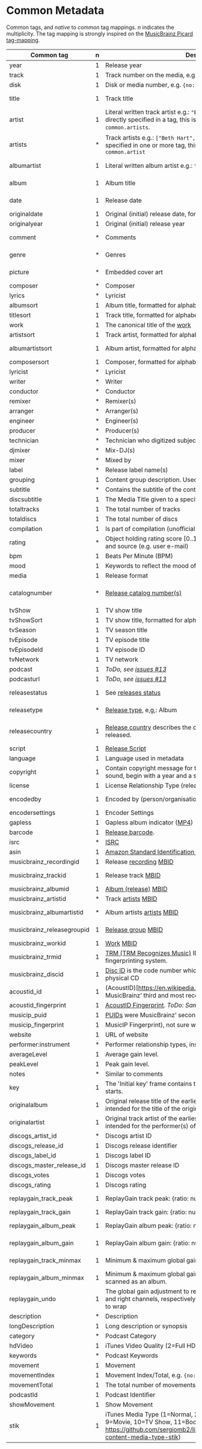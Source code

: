 # Common Metadata

Common tags, and _native_ to _common_ tag mappings. _n_ indicates the multiplicity.
The tag mapping is strongly inspired on the [MusicBrainz Picard tag-mapping](https://picard.musicbrainz.org/docs/mappings/).

| Common tag                 | n | Description                                                                                                                                                                                    | ID3v1   | ID3v2.2      | ID3v2.3                                                                           | ID3v2.4                                                                           | iTunes                                                  | vorbis                                           | APEv2                               | asf                               | exif       | matroska                   |
|----------------------------|---|------------------------------------------------------------------------------------------------------------------------------------------------------------------------------------------------|---------|--------------|-----------------------------------------------------------------------------------|-----------------------------------------------------------------------------------|---------------------------------------------------------|--------------------------------------------------|-------------------------------------|-----------------------------------|------------|----------------------------|
| year                       | 1 | Release year                                                                                                                                                                                   | year    | TYE          | TYER                                                                              | TYER                                                                              |                                                         |                                                  |                                     |                                   | YEAR       |                            |
| track                      | 1 | Track number on the media, e.g. `{no: 1, of: 2}`                                                                                                                                               | track   | TRK          | TRCK                                                                              | TRCK                                                                              | TRKN                                                    | TRACKNUMBER                                      | TRACK                               | WM/TrackNumber                    | ITRK       | TRACK:PART_NUMBER          |
| disk                       | 1 | Disk or media number, e.g. `{no: 1, of: 2}`                                                                                                                                                    |         | TPA          | TPOS                                                                              | TPOS                                                                              | DISK                                                    | DISCNUMBER                                       | DISC, DISCNUMBER                    | WM/PartOfSet                      |            |                            |
| title                      | 1 | Track title                                                                                                                                                                                    | title   | TT2          | TIT2                                                                              | TIT2                                                                              | ©NAM                                                    | TITLE                                            | TITLE                               | Title                             | INAM, TITL | SEGMENT:TITLE, TRACK:TITLE |
| artist                     | 1 | Literal written track artist e.g.: `"Beth Hart & Joe Bonamassa"`. If not directly specified in a tag, this is automatically filled with `common.artists`.                                      | artist  | TP1          | TPE1                                                                              | TPE1                                                                              | ©ART                                                    | ARTIST                                           | ARTIST                              | Author                            | IART       | TRACK:ARTIST               |
| artists                    | * | Track artists e.g.: `["Beth Hart", "Joe Bonamassa"]`. If not directly specified in one or more tag, this is automatically filled with `common.artist`                                          |         |              | TXXX:ARTISTS, TXXX:DISCOGS_ARTISTS, TXXX:DISCOGS_ARTIST_NAME                      | TXXX:ARTISTS, TXXX:DISCOGS_ARTISTS, TXXX:DISCOGS_ARTIST_NAME                      | ----:COM.APPLE.ITUNES:ARTISTS                           | ARTISTS, DISCOGS_ARTISTS, DISCOGS_ARTIST_NAME    | ARTISTS                             | WM/ARTISTS                        |            |                            |
| albumartist                | 1 | Literal written album artist e.g.: `"Beth Hart & Joe Bonamassa"`                                                                                                                               |         | TP2          | TPE2, TXXX:DISCOGS_ALBUM_ARTISTS                                                  | TPE2, TXXX:DISCOGS_ALBUM_ARTISTS                                                  | AART, ----:COM.APPLE.ITUNES:BAND                        | ALBUMARTIST, ALBUM ARTIST, DISCOGS_ALBUM_ARTISTS | ALBUM ARTIST                        | WM/AlbumArtist                    |            | ALBUM:ARITST               |
| album                      | 1 | Album title                                                                                                                                                                                    | album   | TAL          | TALB                                                                              | TALB                                                                              | ©ALB                                                    | ALBUM                                            | ALBUM                               | WM/AlbumTitle                     | IPRD, IRPD | ALBUM:TITLE                |
| date                       | 1 | Release date                                                                                                                                                                                   |         | TDR          | TDRV, TDRC, TXXX:DISCOGS_RELEASED, TDRL                                           | TDRV, TDRC, TXXX:DISCOGS_RELEASED, TDRL                                           | ©DAY                                                    | DATE, DISCOGS_RELEASED                           | YEAR                                | WM/Year                           | ICRD       |                            |
| originaldate               | 1 | Original (initial) release date, formatted like: YYYY-MM-DD                                                                                                                                    |         | TOR          | TDOR, TXXX:DISCOGS_DATE                                                           | TDOR, TXXX:DISCOGS_DATE                                                           | ----:COM.APPLE.ITUNES:ORIGINALDATE                      | ORIGINALDATE, DISCOGS_DATE                       | ORIGINALDATE                        | WM/OriginalReleaseTime            |            | ALBUM:DATE_RECORDED        |
| originalyear               | 1 | Original (initial) release year                                                                                                                                                                |         |              | TORY, TXXX:ORIGINALYEAR                                                           | TORY, TXXX:ORIGINALYEAR                                                           | ----:COM.APPLE.ITUNES:ORIGINALYEAR                      | ORIGINALYEAR                                     | ORIGINALYEAR                        | WM/OriginalReleaseYear            |            |                            |
| comment                    | * | Comments                                                                                                                                                                                       | comment | COM          | COMM                                                                              | COMM                                                                              | ©CMT, ©COM, ----:COM.APPLE.ITUNES:NOTES                 | COMMENT                                          | COMMENT                             | Description                       | COMM, ICMT |                            |
| genre                      | * | Genres                                                                                                                                                                                         | genre   | TCO          | TCON, TXXX:STYLE                                                                  | TCON, TXXX:STYLE                                                                  | ©GEN, GNRE                                              | GENRE, STYLE                                     | GENRE                               | WM/Genre                          | GNRE, IGNR |                            |
| picture                    | * | Embedded cover art                                                                                                                                                                             |         | PIC          | APIC                                                                              | APIC                                                                              | COVR                                                    | METADATA_BLOCK_PICTURE                           | COVER ART (FRONT), COVER ART (BACK) | WM/Picture                        |            | PICTURE                    |
| composer                   | * | Composer                                                                                                                                                                                       |         | TCM          | TCOM                                                                              | TCOM                                                                              | ©WRT                                                    | COMPOSER                                         | COMPOSER                            | WM/Composer                       |            |                            |
| lyrics                     | * | Lyricist                                                                                                                                                                                       |         |              | USLT:DESCRIPTION, SYLT                                                            | USLT:DESCRIPTION, SYLT                                                            | ©LYR                                                    | LYRICS                                           | LYRICS                              | WM/Lyrics                         |            |                            |
| albumsort                  | 1 | Album title, formatted for alphabetic ordering                                                                                                                                                 |         | TSA          | TSOA                                                                              | TSOA                                                                              | SOAL                                                    | ALBUMSORT                                        | ALBUMSORT                           | WM/AlbumSortOrder                 |            |                            |
| titlesort                  | 1 | Track title, formatted for alphabetic ordering                                                                                                                                                 |         | TST          | TSOT                                                                              | TSOT                                                                              | SONM                                                    | TITLESORT                                        | TITLESORT                           | WM/TitleSortOrder                 |            |                            |
| work                       | 1 | The canonical title of the [work](https://musicbrainz.org/doc/Work)                                                                                                                            |         |              |                                                                                   |                                                                                   | ©WRK                                                    | WORK                                             | WORK                                | WM/Work                           |            |                            |
| artistsort                 | 1 | Track artist, formatted for alphabetic ordering                                                                                                                                                |         | TSP          | TSOP                                                                              | TSOP                                                                              | SOAR                                                    | ARTISTSORT                                       | ARTISTSORT                          | WM/ArtistSortOrder                |            | TRACK:ARTISTSORT           |
| albumartistsort            | 1 | Album artist, formatted for alphabetic ordering                                                                                                                                                |         | TS2          | TSO2                                                                              | TSO2                                                                              | SOAA, ----:COM.APPLE.ITUNES:ALBUMARTISTSORT             | ALBUMARTISTSORT                                  | ALBUMARTISTSORT                     | WM/AlbumArtistSortOrder           |            | ALBUM:ARITSTSORT           |
| composersort               | 1 | Composer, formatted for alphabetic ordering                                                                                                                                                    |         | TSC          | TSOC                                                                              | TSOC                                                                              | SOCO                                                    | COMPOSERSORT                                     | COMPOSERSORT                        | WM/ComposerSortOrder              |            |                            |
| lyricist                   | * | Lyricist                                                                                                                                                                                       |         | TXT          | TEXT                                                                              | TEXT                                                                              | ----:COM.APPLE.ITUNES:LYRICIST                          | LYRICIST                                         | LYRICIST                            | WM/Writer                         |            |                            |
| writer                     | * | Writer                                                                                                                                                                                         |         |              | TXXX:WRITER                                                                       | TXXX:WRITER                                                                       |                                                         | WRITER                                           | WRITER                              |                                   | IWRI       |                            |
| conductor                  | * | Conductor                                                                                                                                                                                      |         | TP3          | TPE3                                                                              | TPE3                                                                              | ----:COM.APPLE.ITUNES:CONDUCTOR                         | CONDUCTOR                                        | CONDUCTOR                           | WM/Conductor                      |            |                            |
| remixer                    | * | Remixer(s)                                                                                                                                                                                     |         |              | TPE4                                                                              | TPE4                                                                              | ----:COM.APPLE.ITUNES:REMIXER                           | REMIXER                                          | MIXARTIST                           | WM/ModifiedBy                     |            |                            |
| arranger                   | * | Arranger(s)                                                                                                                                                                                    |         |              | IPLS:ARRANGER, TIPL:ARRANGER                                                      | IPLS:ARRANGER, TIPL:ARRANGER                                                      |                                                         | ARRANGER                                         | ARRANGER                            |                                   |            |                            |
| engineer                   | * | Engineer(s)                                                                                                                                                                                    |         |              | IPLS:ENGINEER, TIPL:ENGINEER                                                      | IPLS:ENGINEER, TIPL:ENGINEER                                                      | ----:COM.APPLE.ITUNES:ENGINEER                          | ENGINEER                                         | ENGINEER                            | WM/Engineer                       | IENG       |                            |
| producer                   | * | Producer(s)                                                                                                                                                                                    |         |              | IPLS:PRODUCER, TIPL:PRODUCER                                                      | IPLS:PRODUCER, TIPL:PRODUCER                                                      | ----:COM.APPLE.ITUNES:PRODUCER                          | PRODUCER                                         | PRODUCER                            | WM/Producer                       |            |                            |
| technician                 | * | Technician who digitized subject                                                                                                                                                               |         |              |                                                                                   |                                                                                   |                                                         |                                                  |                                     |                                   | ITCH       |                            |
| djmixer                    | * | Mix-DJ(s)                                                                                                                                                                                      |         |              | IPLS:DJ-MIX, TIPL:DJ-MIX                                                          | IPLS:DJ-MIX, TIPL:DJ-MIX                                                          | ----:COM.APPLE.ITUNES:DJMIXER                           | DJMIXER                                          | DJMIXER                             | WM/DJMixer                        |            |                            |
| mixer                      | * | Mixed by                                                                                                                                                                                       |         |              | IPLS:MIX, TIPL:MIX                                                                | IPLS:MIX, TIPL:MIX                                                                | ----:COM.APPLE.ITUNES:MIXER                             | MIXER                                            | MIXER                               | WM/Mixer                          |            |                            |
| label                      | * | Release label name(s)                                                                                                                                                                          |         | TPB          | TPUB, TXXX:DISCOGS_LABEL                                                          | TPUB, TXXX:DISCOGS_LABEL                                                          | ----:COM.APPLE.ITUNES:LABEL                             | LABEL, DISCOGS_LABEL                             | LABEL                               | WM/Publisher                      |            | TRACK:PUBLISHER            |
| grouping                   | 1 | Content group description. Used to group track titles in sections.                                                                                                                             |         | TT1          | TIT1                                                                              | TIT1                                                                              | ©GRP                                                    | GROUPING                                         | GROUPING                            | WM/ContentGroupDescription        |            |                            |
| subtitle                   | * | Contains the subtitle of the content                                                                                                                                                           |         | TT3          | TIT3                                                                              | TIT3                                                                              | ----:COM.APPLE.ITUNES:SUBTITLE                          | SUBTITLE                                         | SUBTITLE                            | WM/SubTitle                       |            |                            |
| discsubtitle               | 1 | The Media Title given to a specific disc                                                                                                                                                       |         |              | TSST                                                                              | TSST                                                                              | ----:COM.APPLE.ITUNES:DISCSUBTITLE                      | DISCSUBTITLE                                     | DISCSUBTITLE                        | WM/SetSubTitle                    |            |                            |
| totaltracks                | 1 | The total number of tracks                                                                                                                                                                     |         |              |                                                                                   |                                                                                   |                                                         | TRACKTOTAL, TOTALTRACKS                          |                                     |                                   |            |                            |
| totaldiscs                 | 1 | The total number of discs                                                                                                                                                                      |         |              |                                                                                   |                                                                                   |                                                         | DISCTOTAL, TOTALDISCS                            |                                     |                                   |            |                            |
| compilation                | 1 | Is part of compilation (unofficial iTunes Compilation Flag)                                                                                                                                    |         | TCP          | TCMP                                                                              | TCMP                                                                              | CPIL                                                    | COMPILATION                                      | COMPILATION                         | WM/IsCompilation                  |            |                            |
| rating                     | * | Object holding rating score [0..1] (0.0 worst rating, 1.0 best rating) and source (e.g. user e-mail)                                                                                           |         |              | POPM                                                                              | POPM                                                                              |                                                         | RATING                                           |                                     | WM/SharedUserRating               | RATE       |                            |
| bpm                        | 1 | Beats Per Minute (BPM)                                                                                                                                                                         |         |              | TBPM                                                                              | TBPM                                                                              | TMPO                                                    | BPM                                              | BPM                                 | WM/BeatsPerMinute                 |            |                            |
| mood                       | 1 | Keywords to reflect the mood of the audio, e.g. "Romantic" or "Sad"                                                                                                                            |         |              | TMOO                                                                              | TMOO                                                                              | ----:COM.APPLE.ITUNES:MOOD                              | MOOD                                             | MOOD                                | WM/Mood                           |            |                            |
| media                      | 1 | Release format                                                                                                                                                                                 |         |              | TMED                                                                              | TMED                                                                              | ----:COM.APPLE.ITUNES:MEDIA                             | MEDIA                                            | MEDIA                               | WM/Media                          | IMED       |                            |
| catalognumber              | * | [Release catalog number(s)](https://musicbrainz.org/doc/Release/Catalog_Number)                                                                                                                |         |              | TXXX:CATALOGNUMBER, TXXX:DISCOGS_CATALOG, TXXX:CATALOGID                          | TXXX:CATALOGNUMBER, TXXX:DISCOGS_CATALOG, TXXX:CATALOGID                          | ----:COM.APPLE.ITUNES:CATALOGNUMBER                     | CATALOGNUMBER, DISCOGS_CATALOG, CATALOGID        | CATALOGNUMBER                       | WM/CatalogNo                      |            |                            |
| tvShow                     | 1 | TV show title                                                                                                                                                                                  |         |              |                                                                                   |                                                                                   | TVSH                                                    |                                                  |                                     |                                   |            |                            |
| tvShowSort                 | 1 | TV show title, formatted for alphabetic ordering                                                                                                                                               |         |              |                                                                                   |                                                                                   | SOSN                                                    |                                                  |                                     |                                   |            |                            |
| tvSeason                   | 1 | TV season title                                                                                                                                                                                |         |              |                                                                                   |                                                                                   | TVSN                                                    |                                                  |                                     |                                   |            |                            |
| tvEpisode                  | 1 | TV episode title                                                                                                                                                                               |         |              |                                                                                   |                                                                                   | TVES                                                    |                                                  |                                     |                                   |            |                            |
| tvEpisodeId                | 1 | TV episode ID                                                                                                                                                                                  |         |              |                                                                                   |                                                                                   | TVEN                                                    |                                                  |                                     |                                   |            |                            |
| tvNetwork                  | 1 | TV network                                                                                                                                                                                     |         |              |                                                                                   |                                                                                   | TVNN                                                    |                                                  |                                     |                                   |            |                            |
| podcast                    | 1 | _ToDo, see [issues #13](https://github.com/Borewit/music-metadata/issues/13)_                                                                                                                  |         | PCS          | PCST                                                                              | PCST                                                                              | PCST                                                    |                                                  |                                     |                                   |            |                            |
| podcasturl                 | 1 | _ToDo, see [issues #13](https://github.com/Borewit/music-metadata/issues/13)_                                                                                                                  |         | WFD          | WFED                                                                              | WFED                                                                              | PURL                                                    |                                                  |                                     |                                   |            |                            |
| releasestatus              | 1 | See [releases status](https://wiki.musicbrainz.org/History:Release_Status)                                                                                                                     |         |              | TXXX:MUSICBRAINZ ALBUM STATUS                                                     | TXXX:MUSICBRAINZ ALBUM STATUS                                                     | ----:COM.APPLE.ITUNES:MUSICBRAINZ ALBUM STATUS          | RELEASESTATUS                                    | MUSICBRAINZ_ALBUMSTATUS             | MusicBrainz/Album Status          |            |                            |
| releasetype                | * | [Release type](https://musicbrainz.org/doc/Release_Group/Type), e,g,: Album                                                                                                                    |         |              | TXXX:MUSICBRAINZ ALBUM TYPE                                                       | TXXX:MUSICBRAINZ ALBUM TYPE                                                       | ----:COM.APPLE.ITUNES:MUSICBRAINZ ALBUM TYPE            | RELEASETYPE                                      | MUSICBRAINZ_ALBUMTYPE               | MusicBrainz/Album Type            |            |                            |
| releasecountry             | 1 | [Release country](https://wiki.musicbrainz.org/Release_Country) describes the country in which an album was released.                                                                          |         |              | TXXX:MUSICBRAINZ ALBUM RELEASE COUNTRY, TXXX:RELEASECOUNTRY, TXXX:DISCOGS_COUNTRY | TXXX:MUSICBRAINZ ALBUM RELEASE COUNTRY, TXXX:RELEASECOUNTRY, TXXX:DISCOGS_COUNTRY | ----:COM.APPLE.ITUNES:MUSICBRAINZ ALBUM RELEASE COUNTRY | RELEASECOUNTRY, DISCOGS_COUNTRY                  | RELEASECOUNTRY                      | MusicBrainz/Album Release Country | ICNT       |                            |
| script                     | 1 | [Release Script](https://picard.musicbrainz.org/docs/tags/)                                                                                                                                    |         |              | TXXX:SCRIPT                                                                       | TXXX:SCRIPT                                                                       | ----:COM.APPLE.ITUNES:SCRIPT                            | SCRIPT                                           | SCRIPT                              | WM/Script                         |            |                            |
| language                   | 1 | Language used in metadata                                                                                                                                                                      |         | TLA          | TLAN                                                                              | TLAN                                                                              | ----:COM.APPLE.ITUNES:LANGUAGE                          | LANGUAGE                                         | LANGUAGE                            | WM/Language                       |            |                            |
| copyright                  | 1 | Contain copyright message for the copyright holder of the original sound, begin with a year and a space character.                                                                             |         | TCR          | TCOP                                                                              | TCOP                                                                              | CPRT, ©CPY                                              | COPYRIGHT                                        | COPYRIGHT                           | Copyright                         |            |                            |
| license                    | 1 | License Relationship Type (releases, recordings)                                                                                                                                               |         | WCP          | WCOP                                                                              | WCOP                                                                              | ----:COM.APPLE.ITUNES:LICENSE                           | LICENSE                                          | LICENSE                             | LICENSE                           |            |                            |
| encodedby                  | 1 | Encoded by (person/organisation)                                                                                                                                                               |         | TEN          | TENC                                                                              | TENC                                                                              | ©TOO                                                    | ENCODEDBY                                        | ENCODEDBY                           | WM/EncodedBy                      | ISFT, CODE |                            |
| encodersettings            | 1 | Encoder Settings                                                                                                                                                                               |         | TSS          | TSSE                                                                              | TSSE                                                                              |                                                         | ENCODERSETTINGS                                  | ENCODERSETTINGS                     | WM/EncodingSettings               |            |                            |
| gapless                    | 1 | Gapless album indicator ([MP4](http://help.mp3tag.de/main_tags.html))                                                                                                                          |         | COM:ITUNPGAP |                                                                                   |                                                                                   | PGAP                                                    |                                                  |                                     |                                   |            |                            |
| barcode                    | 1 | [Release barcode](https://musicbrainz.org/doc/Barcode).                                                                                                                                        |         |              | TXXX:BARCODE                                                                      | TXXX:BARCODE                                                                      | ----:COM.APPLE.ITUNES:BARCODE                           | BARCODE                                          | BARCODE                             | WM/Barcode                        |            |                            |
| isrc                       | * | [ISRC](https://musicbrainz.org/doc/ISRC)                                                                                                                                                       |         |              | TXXX:ISRC, TSRC                                                                   | TXXX:ISRC, TSRC                                                                   | ----:COM.APPLE.ITUNES:ISRC                              | ISRC                                             | ISRC                                | WM/ISRC                           |            |                            |
| asin                       | 1 | [Amazon Standard Identification Number (ASIN)](https://musicbrainz.org/doc/ASIN)                                                                                                               |         |              | TXXX:ASIN                                                                         | TXXX:ASIN                                                                         | ----:COM.APPLE.ITUNES:ASIN                              | ASIN                                             | ASIN                                | ASIN                              |            |                            |
| musicbrainz_recordingid    | 1 | Release [recording](https://musicbrainz.org/doc/Recording) [MBID](https://musicbrainz.org/doc/MusicBrainz_Identifier)                                                                          |         |              | UFID:HTTP://MUSICBRAINZ.ORG                                                       | UFID:HTTP://MUSICBRAINZ.ORG                                                       | ----:COM.APPLE.ITUNES:MUSICBRAINZ TRACK ID              | MUSICBRAINZ_TRACKID                              | MUSICBRAINZ_TRACKID                 | MusicBrainz/Track Id              |            | TRACK:MUSICBRAINZ_TRACKID  |
| musicbrainz_trackid        | 1 | Release track [MBID](https://musicbrainz.org/doc/MusicBrainz_Identifier)                                                                                                                       |         |              | TXXX:MUSICBRAINZ RELEASE TRACK ID                                                 | TXXX:MUSICBRAINZ RELEASE TRACK ID                                                 | ----:COM.APPLE.ITUNES:MUSICBRAINZ RELEASE TRACK ID      | MUSICBRAINZ_RELEASETRACKID                       | MUSICBRAINZ_RELEASETRACKID          | MusicBrainz/Release Track Id      |            |                            |
| musicbrainz_albumid        | 1 | [Album (release)](https://musicbrainz.org/doc/Release) [MBID](https://musicbrainz.org/doc/MusicBrainz_Identifier)                                                                              |         |              | TXXX:MUSICBRAINZ ALBUM ID                                                         | TXXX:MUSICBRAINZ ALBUM ID                                                         | ----:COM.APPLE.ITUNES:MUSICBRAINZ ALBUM ID              | MUSICBRAINZ_ALBUMID                              | MUSICBRAINZ_ALBUMID                 | MusicBrainz/Album Id              |            | TRACK:MUSICBRAINZ_ALBUMID  |
| musicbrainz_artistid       | * | Track [artists](https://musicbrainz.org/doc/Artist) [MBID](https://musicbrainz.org/doc/MusicBrainz_Identifier)                                                                                 |         |              | TXXX:MUSICBRAINZ ARTIST ID                                                        | TXXX:MUSICBRAINZ ARTIST ID                                                        | ----:COM.APPLE.ITUNES:MUSICBRAINZ ARTIST ID             | MUSICBRAINZ_ARTISTID                             | MUSICBRAINZ_ARTISTID                | MusicBrainz/Artist Id             |            | TRACK:MUSICBRAINZ_ARTISTID |
| musicbrainz_albumartistid  | * | Album artists [artists](https://musicbrainz.org/doc/Artist) [MBID](https://musicbrainz.org/doc/MusicBrainz_Identifier)                                                                         |         |              | TXXX:MUSICBRAINZ ALBUM ARTIST ID                                                  | TXXX:MUSICBRAINZ ALBUM ARTIST ID                                                  | ----:COM.APPLE.ITUNES:MUSICBRAINZ ALBUM ARTIST ID       | MUSICBRAINZ_ALBUMARTISTID                        | MUSICBRAINZ_ALBUMARTISTID           | MusicBrainz/Album Artist Id       |            |                            |
| musicbrainz_releasegroupid | 1 | [Release group](https://musicbrainz.org/doc/Release_Group) [MBID](https://musicbrainz.org/doc/MusicBrainz_Identifier)                                                                          |         |              | TXXX:MUSICBRAINZ RELEASE GROUP ID                                                 | TXXX:MUSICBRAINZ RELEASE GROUP ID                                                 | ----:COM.APPLE.ITUNES:MUSICBRAINZ RELEASE GROUP ID      | MUSICBRAINZ_RELEASEGROUPID                       | MUSICBRAINZ_RELEASEGROUPID          | MusicBrainz/Release Group Id      |            |                            |
| musicbrainz_workid         | 1 | [Work](https://musicbrainz.org/doc/Work) [MBID](https://musicbrainz.org/doc/MusicBrainz_Identifier)                                                                                            |         |              | TXXX:MUSICBRAINZ WORK ID                                                          | TXXX:MUSICBRAINZ WORK ID                                                          | ----:COM.APPLE.ITUNES:MUSICBRAINZ WORK ID               | MUSICBRAINZ_WORKID                               | MUSICBRAINZ_WORKID                  | MusicBrainz/Work Id               |            |                            |
| musicbrainz_trmid          | 1 | [TRM (TRM Recognizes Music)]((https://musicbrainz.org/doc/Fingerprinting#TRM)) IDs were MusicBrainz’ first audio fingerprinting system.                                                        |         |              | TXXX:MUSICBRAINZ TRM ID                                                           | TXXX:MUSICBRAINZ TRM ID                                                           | ----:COM.APPLE.ITUNES:MUSICBRAINZ TRM ID                | MUSICBRAINZ_TRMID                                | MUSICBRAINZ_TRMID                   | MusicBrainz/TRM Id                |            |                            |
| musicbrainz_discid         | 1 | [Disc ID](https://musicbrainz.org/doc/Disc_ID) is the code number which MusicBrainz uses to link a physical CD                                                                                 |         |              | TXXX:MUSICBRAINZ DISC ID                                                          | TXXX:MUSICBRAINZ DISC ID                                                          | ----:COM.APPLE.ITUNES:MUSICBRAINZ DISC ID               | MUSICBRAINZ_DISCID                               | MUSICBRAINZ_DISCID                  | MusicBrainz/Disc Id               |            |                            |
| acoustid_id                | 1 | (AcoustID)[https://en.wikipedia.org/wiki/Acoustic_fingerprint] is MusicBrainz’ third and most recent audio fingerprinting system.                                                              |         |              | TXXX:ACOUSTID_ID, TXXX:ACOUSTID ID                                                | TXXX:ACOUSTID_ID, TXXX:ACOUSTID ID                                                | ----:COM.APPLE.ITUNES:ACOUSTID ID                       | ACOUSTID_ID                                      | ACOUSTID_ID                         | Acoustid/Id                       |            |                            |
| acoustid_fingerprint       | 1 | [AcoustID Fingerprint](https://picard.musicbrainz.org/docs/mappings/). _ToDo: Same as acoustid_id._                                                                                            |         |              | TXXX:ACOUSTID FINGERPRINT                                                         | TXXX:ACOUSTID FINGERPRINT                                                         | ----:COM.APPLE.ITUNES:ACOUSTID FINGERPRINT              | ACOUSTID_ID_FINGERPRINT                          | ACOUSTID_FINGERPRINT                | Acoustid/Fingerprint              |            |                            |
| musicip_puid               | 1 | [PUIDs](https://musicbrainz.org/doc/Fingerprinting#PUID) were MusicBrainz’ second audio fingerprinting system.                                                                                 |         |              | TXXX:MUSICIP PUID                                                                 | TXXX:MUSICIP PUID                                                                 | ----:COM.APPLE.ITUNES:MUSICIP PUID                      | MUSICIP_PUID                                     | MUSICIP_PUID                        | MusicIP/PUID                      |            |                            |
| musicip_fingerprint        | 1 | MusicIP Fingerprint), not sure which algorithm.                                                                                                                                                |         |              | TXXX:MUSICMAGIC FINGERPRINT                                                       | TXXX:MUSICMAGIC FINGERPRINT                                                       | ----:COM.APPLE.ITUNES:FINGERPRINT                       |                                                  |                                     |                                   |            |                            |
| website                    | 1 | URL of website                                                                                                                                                                                 |         | WAR          | WOAR                                                                              | WOAR                                                                              |                                                         | WEBSITE                                          | WEBLINK                             | WM/AuthorURL                      | TURL       |                            |
| performer:instrument       | * | Performer relationship types, instrument can also be vocals.                                                                                                                                   |         |              |                                                                                   |                                                                                   |                                                         |                                                  |                                     |                                   |            |                            |
| averageLevel               | 1 | Average gain level.                                                                                                                                                                            |         |              | PRIV:AVERAGELEVEL                                                                 | PRIV:AVERAGELEVEL                                                                 |                                                         |                                                  |                                     |                                   |            |                            |
| peakLevel                  | 1 | Peak gain level.                                                                                                                                                                               |         |              | PRIV:PEAKLEVEL                                                                    | PRIV:PEAKLEVEL                                                                    |                                                         |                                                  |                                     |                                   |            |                            |
| notes                      | * | Similar to comments                                                                                                                                                                            |         |              |                                                                                   |                                                                                   |                                                         | NOTES                                            |                                     |                                   |            |                            |
| key                        | 1 | The 'Initial key' frame contains the musical key in which the sound starts.                                                                                                                    |         |              | TKEY                                                                              | TKEY                                                                              |                                                         | KEY                                              |                                     | WM/InitialKey                     |            |                            |
| originalalbum              | 1 | Original release title of the earliest release in the release group intended for the title of the original recording.                                                                          |         | TOT          | TOAL                                                                              | TOAL                                                                              |                                                         |                                                  |                                     |                                   |            |                            |
| originalartist             | 1 | Original track artist of the earliest release in the release group intended for the performer(s) of the original recording.                                                                    |         |              | TOPE                                                                              | TOPE                                                                              |                                                         |                                                  |                                     |                                   |            |                            |
| discogs_artist_id          | * | Discogs artist ID                                                                                                                                                                              |         |              | TXXX:DISCOGS_ARTIST_ID                                                            | TXXX:DISCOGS_ARTIST_ID                                                            |                                                         | DISCOGS_ARTIST_ID                                |                                     |                                   |            |                            |
| discogs_release_id         | 1 | Discogs release identifier                                                                                                                                                                     |         |              | TXXX:DISCOGS_RELEASE_ID                                                           | TXXX:DISCOGS_RELEASE_ID                                                           |                                                         | DISCOGS_RELEASE_ID                               |                                     |                                   |            |                            |
| discogs_label_id           | 1 | Discogs label ID                                                                                                                                                                               |         |              | TXXX:DISCOGS_LABEL_ID                                                             | TXXX:DISCOGS_LABEL_ID                                                             |                                                         | DISCOGS_LABEL_ID                                 |                                     |                                   |            |                            |
| discogs_master_release_id  | 1 | Discogs master release ID                                                                                                                                                                      |         |              | TXXX:DISCOGS_MASTER_RELEASE_ID                                                    | TXXX:DISCOGS_MASTER_RELEASE_ID                                                    |                                                         | DISCOGS_MASTER_RELEASE_ID                        |                                     |                                   |            |                            |
| discogs_votes              | 1 | Discogs votes                                                                                                                                                                                  |         |              | TXXX:DISCOGS_VOTES                                                                | TXXX:DISCOGS_VOTES                                                                |                                                         | DISCOGS_VOTES                                    |                                     |                                   |            |                            |
| discogs_rating             | 1 | Discogs rating                                                                                                                                                                                 |         |              | TXXX:DISCOGS_RATING                                                               | TXXX:DISCOGS_RATING                                                               |                                                         | DISCOGS_RATING                                   |                                     |                                   |            |                            |
| replaygain_track_peak      | 1 | ReplayGain track peak: {ratio: number, dB: number}                                                                                                                                             |         |              | TXXX:REPLAYGAIN_TRACK_PEAK                                                        | TXXX:REPLAYGAIN_TRACK_PEAK                                                        | ----:COM.APPLE.ITUNES:REPLAYGAIN_TRACK_PEAK             | REPLAYGAIN_TRACK_PEAK                            | REPLAYGAIN_TRACK_PEAK               |                                   |            |                            |
| replaygain_track_gain      | 1 | ReplayGain track gain: {ratio: number, dB: number}                                                                                                                                             |         |              | TXXX:REPLAYGAIN_TRACK_GAIN                                                        | TXXX:REPLAYGAIN_TRACK_GAIN                                                        | ----:COM.APPLE.ITUNES:REPLAYGAIN_TRACK_GAIN             | REPLAYGAIN_TRACK_GAIN                            | REPLAYGAIN_TRACK_GAIN               |                                   |            |                            |
| replaygain_album_peak      | 1 | ReplayGain album peak: {ratio: number, dB: number}                                                                                                                                             |         |              | TXXX:REPLAYGAIN_ALBUM_PEAK                                                        | TXXX:REPLAYGAIN_ALBUM_PEAK                                                        | ----:COM.APPLE.ITUNES:REPLAYGAIN_ALBUM_PEAK             | REPLAYGAIN_ALBUM_PEAK                            |                                     |                                   |            |                            |
| replaygain_album_gain      | 1 | ReplayGain album gain: {ratio: number, dB: number}                                                                                                                                             |         |              | TXXX:REPLAYGAIN_ALBUM_GAIN                                                        | TXXX:REPLAYGAIN_ALBUM_GAIN                                                        | ----:COM.APPLE.ITUNES:REPLAYGAIN_ALBUM_GAIN             | REPLAYGAIN_ALBUM_GAIN                            |                                     |                                   |            |                            |
| replaygain_track_minmax    | 1 | Minimum & maximum global gain values for this file.                                                                                                                                            |         |              | TXXX:MP3GAIN_MINMAX                                                               | TXXX:MP3GAIN_MINMAX                                                               | ----:COM.APPLE.ITUNES:REPLAYGAIN_TRACK_MINMAX           | REPLAYGAIN_MINMAX                                | MP3GAIN_MINMAX                      |                                   |            |                            |
| replaygain_album_minmax    | 1 | Minimum & maximum global gain values across a set of files scanned as an album.                                                                                                                |         |              | TXXX:MP3GAIN_ALBUM_MINMAX                                                         | TXXX:MP3GAIN_ALBUM_MINMAX                                                         | ----:COM.APPLE.ITUNES:REPLAYGAIN_ALBUM_MINMAX           | REPLAYGAIN_ALBUM_MINMAX                          |                                     |                                   |            |                            |
| replaygain_undo            | 1 | The global gain adjustment to restore the original values in the left and right channels, respectively, followed by an indicator of whether to wrap                                            |         |              | TXXX:MP3GAIN_UNDO                                                                 | TXXX:MP3GAIN_UNDO                                                                 | ----:COM.APPLE.ITUNES:REPLAYGAIN_UNDO                   | REPLAYGAIN_UNDO                                  | MP3GAIN_UNDO                        |                                   |            |                            |
| description                | * | Description                                                                                                                                                                                    |         |              | TDES                                                                              | TDES                                                                              | DESC                                                    |                                                  |                                     |                                   |            |                            |
| longDescription            | 1 | Long description or synopsis                                                                                                                                                                   |         |              |                                                                                   |                                                                                   | LDES                                                    |                                                  |                                     |                                   |            |                            |
| category                   | * | Podcast Category                                                                                                                                                                               |         |              | TCAT                                                                              | TCAT                                                                              | CATG                                                    |                                                  |                                     |                                   |            |                            |
| hdVideo                    | 1 | iTunes Video Quality (2=Full HD, 1=HD, 0=SD)                                                                                                                                                   |         |              |                                                                                   |                                                                                   | HDVD                                                    |                                                  |                                     |                                   |            |                            |
| keywords                   | * | Podcast Keywords                                                                                                                                                                               |         |              | TKWD                                                                              | TKWD                                                                              | KEYW                                                    |                                                  |                                     |                                   |            |                            |
| movement                   | 1 | Movement                                                                                                                                                                                       |         |              | MVNM                                                                              | MVNM                                                                              | ©MVN                                                    |                                                  |                                     |                                   |            |                            |
| movementIndex              | 1 | Movement Index/Total, e.g. `{no: 1, of: 4}`                                                                                                                                                    |         |              | MVIN                                                                              | MVIN                                                                              | ©MVI                                                    |                                                  |                                     |                                   |            |                            |
| movementTotal              | 1 | The total number of movements                                                                                                                                                                  |         |              |                                                                                   |                                                                                   | ©MVC                                                    |                                                  |                                     |                                   |            |                            |
| podcastId                  | 1 | Podcast Identifier                                                                                                                                                                             |         |              | TGID                                                                              | TGID                                                                              | EGID                                                    |                                                  |                                     |                                   |            |                            |
| showMovement               | 1 | Show Movement                                                                                                                                                                                  |         |              |                                                                                   |                                                                                   | SHWM                                                    |                                                  |                                     |                                   |            |                            |
| stik                       | 1 | iTunes Media Type (1=Normal, 2=Audiobook, 6=Music Video, 9=Movie, 10=TV Show, 11=Booklet, 14=Ringtone, https://github.com/sergiomb2/libmp4v2/wiki/iTunesMetadata#user-content-media-type-stik) |         |              |                                                                                   |                                                                                   | STIK                                                    |                                                  |                                     |                                   |            |                            |
